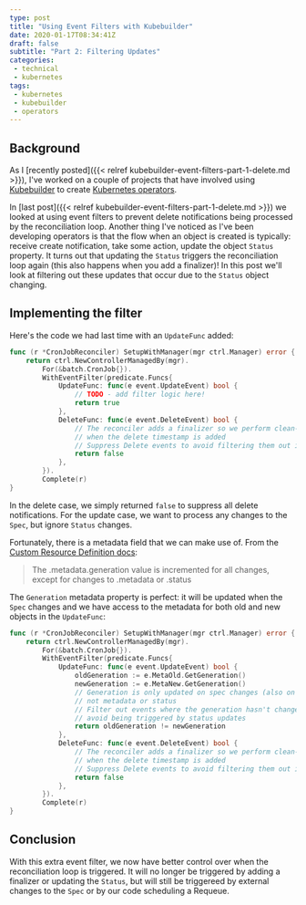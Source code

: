 ```yaml
---
type: post
title: "Using Event Filters with Kubebuilder"
date: 2020-01-17T08:34:41Z
draft: false
subtitle: "Part 2: Filtering Updates"
categories:
 - technical
 - kubernetes
tags:
 - kubernetes
 - kubebuilder
 - operators
---
```



## Background

As I [recently posted]({{< relref kubebuilder-event-filters-part-1-delete.md >}}), I've worked on a couple of projects that have involved using [Kubebuilder](https://github.com/kubernetes-sigs/kubebuilder) to create [Kubernetes operators](https://kubernetes.io/docs/concepts/extend-kubernetes/operator/).

In [last post]({{< relref kubebuilder-event-filters-part-1-delete.md >}}) we looked at using event filters to prevent delete notifications being processed by the reconciliation loop. Another thing I've noticed as I've been developing operators is that the flow when an object is created is typically: receive create notification, take some action, update the object `Status` property. It turns out that updating the `Status` triggers the reconciliation loop again (this also happens when you add a finalizer)! In this post we'll look at filtering out these updates that occur due to the `Status` object changing.

## Implementing the filter


Here's the code we had last time with an `UpdateFunc` added:

```go {hl_lines=["5-8"]}
func (r *CronJobReconciler) SetupWithManager(mgr ctrl.Manager) error {
    return ctrl.NewControllerManagedBy(mgr).
        For(&batch.CronJob{}).
        WithEventFilter(predicate.Funcs{
            UpdateFunc: func(e event.UpdateEvent) bool {
                // TODO - add filter logic here!
                return true
            },
            DeleteFunc: func(e event.DeleteEvent) bool {
                // The reconciler adds a finalizer so we perform clean-up
                // when the delete timestamp is added
                // Suppress Delete events to avoid filtering them out in the Reconcile function
                return false
            },
        }).
        Complete(r)
}
```

In the delete case, we simply returned `false` to suppress all delete notifications. For the update case, we want to process any changes to the `Spec`, but ignore `Status` changes.

Fortunately, there is a metadata field that we can make use of. From the [Custom Resource Definition docs](https://kubernetes.io/docs/tasks/access-kubernetes-api/custom-resources/custom-resource-definitions/#status-subresource):

> The .metadata.generation value is incremented for all changes, except for changes to .metadata or .status

The `Generation` metadata property is perfect: it will be updated when the `Spec` changes and we have access to the metadata for both old and new objects in the `UpdateFunc`:

```go
func (r *CronJobReconciler) SetupWithManager(mgr ctrl.Manager) error {
    return ctrl.NewControllerManagedBy(mgr).
        For(&batch.CronJob{}).
        WithEventFilter(predicate.Funcs{
            UpdateFunc: func(e event.UpdateEvent) bool {
                oldGeneration := e.MetaOld.GetGeneration()
                newGeneration := e.MetaNew.GetGeneration()
                // Generation is only updated on spec changes (also on deletion),
                // not metadata or status
                // Filter out events where the generation hasn't changed to
                // avoid being triggered by status updates
                return oldGeneration != newGeneration
            },
            DeleteFunc: func(e event.DeleteEvent) bool {
                // The reconciler adds a finalizer so we perform clean-up
                // when the delete timestamp is added
                // Suppress Delete events to avoid filtering them out in the Reconcile function
                return false
            },
        }).
        Complete(r)
}
```

## Conclusion

With this extra event filter, we now have better control over when the reconciliation loop is triggered. It will no longer be triggered by adding a finalizer or updating the `Status`, but will still be triggereed by external changes to the `Spec` or by our code scheduling a Requeue.
